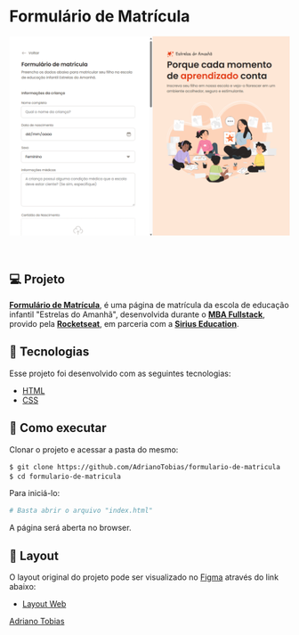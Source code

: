 # Formulário de Matrícula

![Preview do projeto](/.github/preview.png)

<br>

## 💻 Projeto

**[Formulário de Matrícula](https://adrianotobias.github.io/formulario-de-matricula/)**, é uma página de matrícula da escola de educação infantil "Estrelas do Amanhã", desenvolvida durante o **[MBA Fullstack](https://www.rocketseat.com.br/mba)**, provido pela **[Rocketseat](https://rocketseat.com.br/)**, em parceria com a **[Sirius Education](https://landing.sirius.education/home/)**.


## 🧪 Tecnologias

Esse projeto foi desenvolvido com as seguintes tecnologias:

- [HTML](https://developer.mozilla.org/pt-BR/docs/Web/HTML)
- [CSS](https://developer.mozilla.org/pt-BR/docs/Web/CSS)


## 🚀 Como executar

Clonar o projeto e acessar a pasta do mesmo:

```bash
$ git clone https://github.com/AdrianoTobias/formulario-de-matricula
$ cd formulario-de-matricula
```

Para iniciá-lo:
```bash
# Basta abrir o arquivo "index.html"
```
A página será aberta no browser.

## 🔖 Layout

O layout original do projeto pode ser visualizado no [Figma](http://figma.com/) através do link abaixo:

- [Layout Web](https://www.figma.com/community/file/1365016793556649696/formulario-de-matricula) 



[Adriano Tobias](https://github.com/AdrianoTobias)
